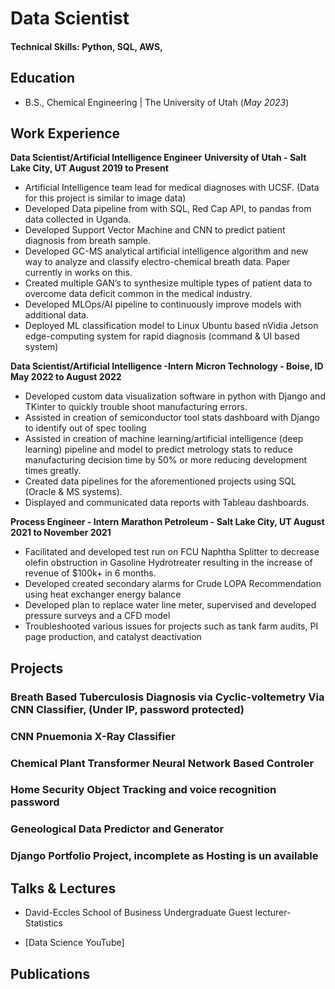 # Data Scientist

#### Technical Skills: Python, SQL, AWS, 

## Education 			        		
- B.S., Chemical Engineering | The University of Utah (_May 2023_)

## Work Experience

**Data Scientist/Artificial Intelligence Engineer** 
**University of Utah - Salt Lake City, UT August 2019 to Present**

-	Artificial Intelligence team lead for medical diagnoses with UCSF. (Data for this project is similar to image data)
-	Developed Data pipeline from with SQL, Red Cap API, to pandas from data collected in Uganda.
-	Developed Support Vector Machine and CNN to predict patient diagnosis from breath sample.
-	Developed GC-MS analytical artificial intelligence algorithm and new way to analyze and classify electro-chemical breath data. Paper currently in works on this.
-	Created multiple GAN’s to synthesize multiple types of patient data to overcome data deficit common in the medical industry. 
-	Developed MLOps/AI pipeline to continuously improve models with additional data.
-	Deployed ML classification model to Linux Ubuntu based nVidia Jetson edge-computing system for rapid diagnosis (command & UI based system)

**Data Scientist/Artificial Intelligence -Intern**
**Micron Technology - Boise, ID May 2022 to August 2022**

-	Developed custom data visualization software in python with Django and TKinter to quickly trouble shoot manufacturing errors.
-	Assisted in creation of semiconductor tool stats dashboard with Django to identify out of spec tooling
-	Assisted in creation of machine learning/artificial intelligence (deep learning) pipeline and model to predict metrology stats to reduce manufacturing decision time by 50% or more reducing development times greatly.
-	Created data pipelines for the aforementioned projects using SQL (Oracle & MS systems).
-	Displayed and communicated data reports with Tableau dashboards.

**Process Engineer - Intern**
**Marathon Petroleum - Salt Lake City, UT August 2021 to November 2021**

-	Facilitated and developed test run on FCU Naphtha Splitter to decrease olefin obstruction in Gasoline Hydrotreater resulting in the increase of revenue of $100k+ in 6 months.
-	Developed created secondary alarms for Crude LOPA Recommendation using heat exchanger energy balance
-	Developed plan to replace water line meter, supervised and developed pressure surveys and a CFD model
-	Troubleshooted various issues for projects such as tank farm audits, PI page production, and catalyst deactivation


## Projects
### Breath Based Tuberculosis Diagnosis via Cyclic-voltemetry Via CNN Classifier, (Under IP, password protected)

### CNN Pnuemonia X-Ray Classifier

### Chemical Plant Transformer Neural Network Based Controler

### Home Security Object Tracking and voice recognition password

### Geneological Data Predictor and Generator

### Django Portfolio Project, incomplete as Hosting is un available

## Talks & Lectures
- David-Eccles School of Business Undergraduate Guest lecturer- Statistics

- [Data Science YouTube]

## Publications

